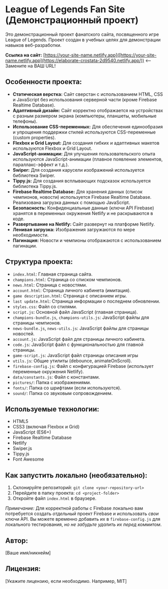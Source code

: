 # League of Legends Fan Site (Демонстрационный проект)

Это демонстрационный проект фанатского сайта, посвященного игре League of Legends.  Проект создан в учебных целях для демонстрации навыков веб-разработки.

**Ссылка на сайт:** [https://your-site-name.netlify.app]([https://your-site-name.netlify.app](https://elaborate-crostata-2d9540.netlify.app/))  <-- Замените на ВАШ URL!

## Особенности проекта:

*   **Статическая верстка:**  Сайт сверстан с использованием HTML, CSS и JavaScript без использования серверной части (кроме Firebase Realtime Database).
*   **Адаптивный дизайн:**  Сайт корректно отображается на устройствах с разным размером экрана (компьютеры, планшеты, мобильные телефоны).
*   **Использование CSS-переменных:**  Для обеспечения единообразия и упрощения поддержки стилей используются CSS-переменные (custom properties).
*   **Flexbox и Grid Layout:**  Для создания гибких и адаптивных макетов используются Flexbox и Grid Layout.
*   **JavaScript-анимации:**  Для улучшения пользовательского опыта используются JavaScript-анимации (плавное появление элементов, параллакс-эффект и т.д.).
*   **Swiper:**  Для создания карусели изображений используется библиотека Swiper.
*   **Tippy.js:**  Для создания всплывающих подсказок используется библиотека Tippy.js.
*   **Firebase Realtime Database:**  Для хранения данных (список чемпионов, новости) используется Firebase Realtime Database.  Реализована загрузка данных с помощью JavaScript.
*   **Безопасность:**  Конфиденциальные данные (ключи API Firebase) хранятся в переменных окружения Netlify и не раскрываются в коде.
*   **Развертывание на Netlify:** Сайт развернут на платформе Netlify.
*   **Ленивая загрузка:** Изображения загружаются по мере необходимости.
*   **Пагинация:** Новости и чемпионы отображаются с использованием пагинации.

## Структура проекта:

*   `index.html`:  Главная страница сайта.
*   `champions.html`:  Страница со списком чемпионов.
*   `news.html`:  Страница с новостями.
*   `account.html`:  Страница личного кабинета (имитация).
*   `game description.html`:  Страница с описанием игры.
*   `last update.html`: Страница информации о последнем обновлении.
*   `styles.css`:  Файл со стилями.
*   `script.js`:  Основной файл JavaScript (главная страница).
*   `champions-bundle.js`, `champions-utils.js`: JavaScript файлы для страницы чемпионов.
*   `news-bundle.js`, `news-utils.js`: JavaScript файлы для страницы новостей.
*   `account.js`:  JavaScript файл для страницы личного кабинета.
*   `code.js`: JavaScript файл с функциональностью для главной страницы.
*    `game-script.js`: JavaScript файл страницы описания игры
*   `utils.js`:  Общие утилиты (debounce, animateOnScroll).
*   `firebase-config.js`:  Файл с конфигурацией Firebase (использует переменные окружения Netlify).
*   `data/constants.js`: Файл с константами.
*   `pictures/`: Папка с изображениями.
*   `fonts/`: Папка со шрифтами (если используются).
*   `sound/`: Папка со звуковым сопровождением.

## Используемые технологии:

*   HTML5
*   CSS3 (включая Flexbox и Grid)
*   JavaScript (ES6+)
*   Firebase Realtime Database
*   Netlify
*   Swiper.js
*   Tippy.js
*   Font Awesome

## Как запустить локально (необязательно):

1.  Склонируйте репозиторий:  `git clone <your-repository-url>`
2.  Перейдите в папку проекта:  `cd <project-folder>`
3.  Откройте файл `index.html` в браузере.

*Примечание:*  Для корректной работы с Firebase локально вам потребуется создать *отдельный* проект Firebase и использовать *свои* ключи API.  Вы можете временно добавить их в `firebase-config.js` для локального тестирования, *но не забудьте удалить их перед коммитом*.

## Автор:

[Ваше имя/никнейм]

## Лицензия:

[Укажите лицензию, если необходимо.  Например, MIT]
